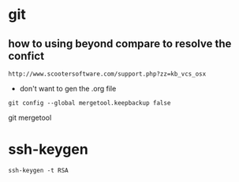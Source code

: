 # git

## how to using beyond compare to resolve the confict
 ```
 http://www.scootersoftware.com/support.php?zz=kb_vcs_osx
 ```
 - don't want to gen the .org file
 ```
 git config --global mergetool.keepbackup false
 ```
 
git mergetool


# ssh-keygen

```
ssh-keygen -t RSA
```

